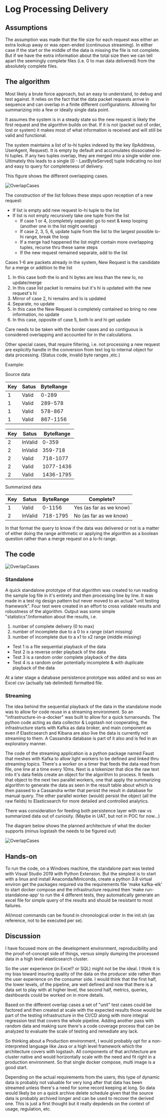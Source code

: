# Log Processing Delivery
## Assumptions
The assumption was made that the file size for each request was either an extra lookup away 
or was open-ended (continuous streaming).
In either case if the start or the middle of the data is missing the file is not complete.
But if we have the extra information about the total size then 
we can tell apart the seemingly complete files (i.e. 0 to max data delivered) 
from the absolutely complete files. 

## The algorithm
 
Most likely a brute force approach, but an easy to understand, to debug and test against. 
It relies on the fact that the data packet requests arrive in sequence and can overlap in a finite different configurations.
Allowing for summarizing into a few or ideally single data point.

It assumes the system is in a steady state so the new request is likely the first request and the algorithm builds on that.
If it is not (packet out of order, lost or system) it makes most of what information is received and will still be valid and functional.

The system maintains a list of lo-hi tuples indexed by the key (IpAddress, UserAgent, Request).
It is empty by default and accumulates dissociated lo-hi tuples. If any two tuples overlap, they are merged into a single wider one.
Ultimately this leads to a single [0 - LastByteServed] tuple indicating no lost and easy to query for completeness of delivery.

This figure shows the different overlapping cases.

![OverlapCases](assets/OverlapCases.png)

The construction of the list follows these steps upon reception of a new request:

* If list is empty add new request lo-hi tuple to the list
* If list is not empty recursively take one tuple from the list
    * If case 1 or 4, (completely separate) go to next & keep looping (another one in the list might overlap)
    * If case 2, 3, 5, 6, update tuple from the list to the largest possible lo-hi range, break the loop
    * If a merge had happened the list might contain more overlapping tuples, recurse thru these same steps
    * If the new request remained separate, add to the list 

Cases 1-6 are packets already in the system, New Request is the candidate for a merge or addition to the list
1. In this case both the lo and hi bytes are less than the new lo, no update/merge
2. In this case list packet lo remains but it's hi is updated with the new request's hi
3. Mirror of case 2, hi remains and lo is updated
4. Separate, no update
5. In this case the New Request is completely contained so bring no new information, no update
6. In this case, opposite of case 5, both lo and hi get update

Care needs to be taken with the border cases and so contiguous is considered overlapping and accounted for in the calculations.

Other special cases, that require filtering, i.e. not processing a new request are explicitly handle in the conversion from text log to internal object for data processing.
(Status code, invalid byte ranges ,etc.) 

Example:

Source data

Key | Satus | ByteRange
------------ | ------------- | ------------- 
1 | Valid | 0-289
1 | Valid | 289-578
1 | Valid | 578-867
1 | Valid | 867-1156

Key | Satus | ByteRange
------------ | ------------- | ------------- 
2 | InValid | 0-359
2 | InValid | 359-718
2 | Valid | 718-1077
2 | Valid | 1077-1436
2 | Valid | 1436-1795


Summarized data

Key | Satus | ByteRange | Complete?
------------ | ------------- | ------------- | -------------
1 | Valid | 0-1156 | Yes (as far as we know)
2 | InValid | 718-1795 | No (as far as we know)

In that format the query to know if the data was delivered or not is a matter of either doing the range arithmetic 
or applying the algorithm as a boolean question rather than a merge request on a lo-hi range.

## The code

![OverlapCases](assets/Project.png)

### Standalone
A quick standalone prototype of that algorithm was created to run reading the sample log file in it's entirety and then processing line by line.
It was made in a test rig design pattern but never moved to an actual "unit testing framework".
Four test were created in an effort to cross validate results and robustness of the algorithm.
Output was some simple "statistics"/information about the results, i.e. 
1. number of complete delivery (0 to max) 
2. number of incomplete due to a 0 to x range (start missing)
3. number of incomplete due to a x1 to x2 range (middle missing)

* Test 1 is a file sequential playback of the data
* Test 2 is a reverse order playback of the data
* Test 3 is a random order complete playback of the data
* Test 4 is a random order potentially incomplete & with duplicate playback of the data

At a later stage a database persistence prototype was added
and so was an Excel csv (actually tab delimited) formatted file.

 
 ### Streaming
The idea behind the sequential playback of the data in the standalone mode was to allow for code reuse in a streaming environment.
So an "infrastructure-in-a-docker" was built to allow for a quick turnarounds. 
The python code acting as data collector & Logstash not cooperating, 
the infrastructure starts with Kafka as data broker, and main component 
as even if Elasticsearch and Kibana are also live the data is currently not streaming to them.
A Cassandra database is part of it also and is fed in an exploratory manner.

The code of the streaming application is a python package named Faust that meshes with Kafka 
to allow light workers to be defined and linked thru streaming topics.
There's a worker on a timer that feeds the data read from file, one line at a time every 10ms.
Next is a tokenizer that dice the raw text into it's data fields create an object for the algorithm to process.
It feeds that object to the next two parallel workers, 
one that apply the summarizing algorithm to generate the data as seen in the result table about which is then passed to a Cassandra writer that persist the result in database for manual query.
The other parallel worker (would) persist the object (all the raw fields) to Elasticsearch for more detailed and controlled analytics.

There was consideration for feeding both persistence layer with raw vs summarized data out of curiosity. 
(Maybe in UAT, but not in POC for now...)

The diagram below shows the planned architecture of what the docker supports (minus logstash the needs to be figured out)

![OverlapCases](assets/streaming_architecture.puml.png) 
 
 
  ## Hands-on
 To run the code, 
 on a Windows machine, the standalone part was tested with Visual Studio 2019 with Python Extension.
 But the simplest is to start with a linux and 
 install Anaconda/Miniconda, 
 create a python 3.8 virtual environ
 get the packages required via the requirements file
 'make kafka-elk' to start docker compose and the infrastructure required
 then 'make run-standalone-app' to run the 4 different tests, 
 they automatically generate an excel file for simple query of the results and should be resistant to most failures.
 
 All/most commands can be found in chronological order in the init.sh (as reference, not to be executed per se).
 
 
 ## Discussion
  I have focused more on the development environment, reproducibility and the proof-of-concept side of things, 
 versus simply dumping the processed data in a high level elasticsearch cluster.
 
 So the user experience (in Excel? or SQL) might not be the ideal.
 I think it is my bias toward insuring quality of the data on the producer side 
 rather than the user experience on the consumer side.
 I would think that the first half, the lower levels, of the pipeline, are well defined 
 and now that there is a data set to play with at higher level, the second half, metrics, queries, dashboards could be worked on in more details.

Based on the different overlap cases a set of "unit" test cases could be factored and then created at scale with the expected results
those would be part of the testing infrastructure in the CI/CD along with more integral regression test that covers the whole pipeline.
Adding another pass with random data and making sure there's a code coverage process that can be analyzed to evaluate the scale of testing and remediate any lack. 

So thinking about a Production environment, I would probably opt for a non-interpreted language like Java
or a high level framework which the architecture covers with logstash.
All components of that architecture are cluster native and would horizontally scale with the need and fit right in a production environment.
So that single docker compose, multi image is a good start.

Depending on the actual requirements from the users, this type of dynamic data is probably not valuable for very long after that data has been streamed
unless there's a need for some record keeping at long. 
So data would likely be on a quick archive delete schedule given that the source data is probably archived longer and can be used to recover the derived one.
This is just a first thought but it really depdends on the context of usage, regulation, etc.

 
